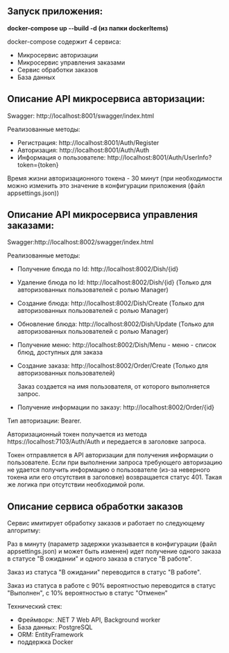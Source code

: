 ## Запуск приложения:

**docker-compose up --build -d (из папки dockerItems)** 

docker-compose содержит 4 сервиса:

- Микросервис авторизации
- Микросервис управления заказами
- Сервис обработки заказов
- База данных

## Описание API микросервиса авторизации:

Swagger: http://localhost:8001/swagger/index.html

Реализованные методы:

- Регистрация: http://localhost:8001/Auth/Register
- Авторизация: http://localhost:8001/Auth/Auth
- Информация о пользователе:  http://localhost:8001/Auth/UserInfo?token={token}

Время жизни авторизационного токена - 30 минут (при необходимости можно изменить это значение в конфигурации приложения (файл appsettings.json))



## Описание API микросервиса управления заказами:

Swagger:http://localhost:8002/swagger/index.html

Реализованные методы:

- Получение блюда по Id: http://localhost:8002/Dish/{id} 

- Удаление блюда по Id: http://localhost:8002/Dish/{id} (Только для авторизованных пользователей с ролью Manager)

- Создание блюда: http://localhost:8002/Dish/Create (Только для авторизованных пользователей с ролью Manager)

- Обновление блюда: http://localhost:8002/Dish/Update (Только для авторизованных пользователей с ролью Manager)

- Получение меню: http://localhost:8002/Dish/Menu  - меню - список блюд, доступных для заказа

- Создание заказа: http://localhost:8002/Order/Create (Только для авторизованных пользователей)

  Заказ создается на имя пользователя, от которого выполняется запрос.

- Получение информации по заказу: http://localhost:8002/Order/{id}



Тип авторизации: Bearer.

 Авторизационный токен получается из метода https://localhost:7103/Auth/Auth и передается в заголовке запроса.

Токен отправляется в API авторизации для получения информации о пользователе. Если при выполнении запроса требующего авторизацию не удается получить информацию о пользователе (из-за неверного токена или его отсутствия в заголовке) возвращается статус 401. Такая же логика при отсутствии необходимой роли.



## Описание сервиса обработки заказов

Сервис имитирует обработку заказов и работает по следующему алгоритму: 

Раз в минуту (параметр задержки указывается в конфигурации (файл appsettings.json) и может быть изменен) идет получение  одного заказа в статусе "В ожидании" и одного заказа в статусе "В работе". 

Заказ из статуса "В ожидании" переводится в статус "В работе". 

Заказ из статуса в работе с 90% вероятностью переводится в статус "Выполнен", с 10% вероятностью в статус "Отменен"





Технический стек: 

- Фреймворк: .NET 7 Web API, Background worker
- База данных: PostgreSQL
- ORM: EntityFramework
- поддержка Docker







